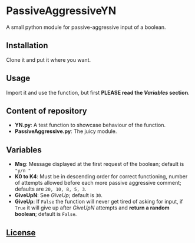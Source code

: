 # PassiveAggressiveYN
A small python module for passive-aggressive input of a boolean.
## Installation
Clone it and put it where you want.
## Usage
Import it and use the function, but first **PLEASE read the *Variables* section**.
## Content of repository
+ **YN.py**: A test function to showcase behaviour of the function.
+ **PassiveAggressive.py**: The juicy module.
## Variables
+ **Msg**: Message displayed at the first request of the boolean; default is `"y/n "`
+ **K0 to K4**: Must be in descending order for correct functioning, number of attempts allowed before each more passive aggressive comment; defaults are `20, 10, 8, 5, 3`.
+ **GiveUpN**: See *GiveUp*; default is `30`. 
+ **GiveUp**: If `False` the function will never get tired of asking for input, if `True` it will give up after *GiveUpN* attempts and **return a random boolean**; default is `False`.
## [License](https://unlicense.org/)
